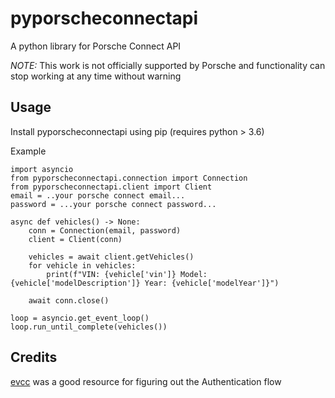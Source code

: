 # pyporscheconnectapi
A python library for Porsche Connect API

*NOTE:* This work is not officially supported by Porsche and functionality can stop working at any time without warning

## Usage

Install pyporscheconnectapi using pip (requires python > 3.6)

Example 
```
import asyncio
from pyporscheconnectapi.connection import Connection
from pyporscheconnectapi.client import Client
email = ..your porsche connect email...
password = ...your porsche connect password...

async def vehicles() -> None:
    conn = Connection(email, password)
    client = Client(conn)

    vehicles = await client.getVehicles()
    for vehicle in vehicles:
        print(f"VIN: {vehicle['vin']} Model: {vehicle['modelDescription']} Year: {vehicle['modelYear']}")

    await conn.close()

loop = asyncio.get_event_loop()
loop.run_until_complete(vehicles())
```


## Credits
[evcc](https://github.com/andig/evcc) was a good resource for figuring out the Authentication flow



